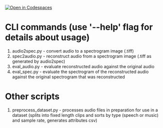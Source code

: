 [![Open in Codespaces](https://classroom.github.com/assets/launch-codespace-7f7980b617ed060a017424585567c406b6ee15c891e84e1186181d67ecf80aa0.svg)](https://classroom.github.com/open-in-codespaces?assignment_repo_id=12928530)


# CLI commands (use '--help' flag for details about usage)
1. audio2spec.py - convert audio to a spectrogram image (.tiff)
2. spec2audio.py - reconstruct audio from a spectrogram image (.tiff as generated by audio2spec)
3. eval_audio.py - evaluate reconstructed audio against the original audio
4. eval_spec.py - evaluate the spectrogram of the reconstructed audio against the original spectrogram that was reconstructed


# Other scripts
1. preprocess_dataset.py - processes audio files in preparation for use in a dataset (splits into fixed length clips and sorts by type (speech or music) and sample rate, generates attributes csv)
